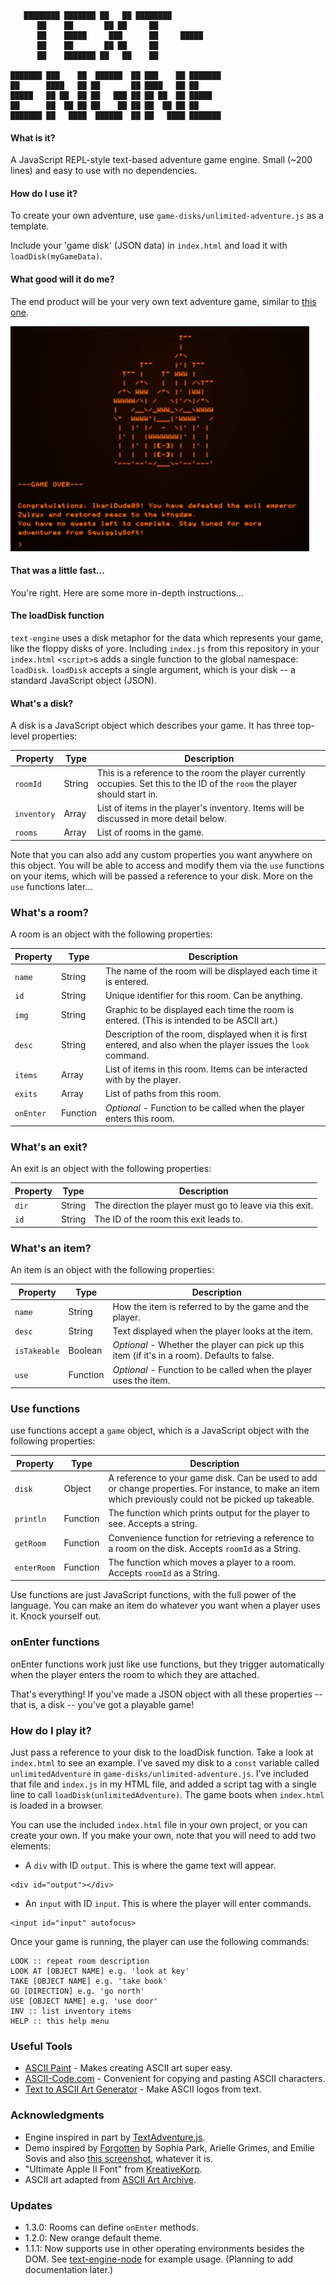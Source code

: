 ```
   ████████ ███████ ██   ██ ████████               
      ██    ██       ██ ██     ██                  
      ██    █████     ███      ██     █████            
      ██    ██       ██ ██     ██                  
      ██    ███████ ██   ██    ██                  
                                                
███████ ███    ██  ██████  ██ ███    ██ ███████ 
██      ████   ██ ██       ██ ████   ██ ██      
█████   ██ ██  ██ ██   ███ ██ ██ ██  ██ █████   
██      ██  ██ ██ ██    ██ ██ ██  ██ ██ ██      
███████ ██   ████  ██████  ██ ██   ████ ███████
```

#### What is it?
A JavaScript REPL-style text-based adventure game engine. Small (~200 lines) and easy to use with no dependencies.

#### How do I use it?
To create your own adventure, use `game-disks/unlimited-adventure.js` as a template.

Include your 'game disk' (JSON data) in `index.html` and load it with `loadDisk(myGameData)`.

#### What good will it do me?
The end product will be your very own text adventure game, similar to [this one](http://okaybenji.github.io/text-engine).

![Demo Screenshot](screenshot.gif "Demo Screenshot")

#### That was a little fast...
You're right. Here are some more in-depth instructions...

#### The loadDisk function
`text-engine` uses a disk metaphor for the data which represents your game, like the floppy disks of yore. Including `index.js` from this repository in your `index.html` `<script>`s adds a single function to the global namespace: `loadDisk`. `loadDisk` accepts a single argument, which is your disk -- a standard JavaScript object (JSON).

#### What's a disk?
A disk is a JavaScript object which describes your game. It has three top-level properties:

| Property    | Type     | Description |
| ----------- | -------- | ----------- | 
| `roomId`    | String   | This is a reference to the room the player currently occupies. Set this to the ID of the `room` the player should start in. |
| `inventory` | Array    | List of items in the player's inventory. Items will be discussed in more detail below. |
| `rooms`     | Array    | List of rooms in the game. |

Note that you can also add any custom properties you want anywhere on this object. You will be able to access and modify them via the `use` functions on your items, which will be passed a reference to your disk. More on the `use` functions later...

### What's a room?
A room is an object with the following properties:

| Property  | Type     | Description |
| --------- | -------- | ----------- | 
| `name`    | String   | The name of the room will be displayed each time it is entered. |
| `id`      | String   | Unique identifier for this room. Can be anything. |
| `img`     | String   | Graphic to be displayed each time the room is entered. (This is intended to be ASCII art.) |
| `desc`    | String   | Description of the room, displayed when it is first entered, and also when the player issues the `look` command. |
| `items`   | Array    | List of items in this room. Items can be interacted with by the player. |
| `exits`   | Array    | List of paths from this room. |
| `onEnter` | Function | *Optional* - Function to be called when the player enters this room. |

### What's an exit?

An exit is an object with the following properties:

| Property | Type   | Description |
| -------- | ------ | ----------- | 
| `dir`    | String | The direction the player must go to leave via this exit. |
| `id`     | String | The ID of the room this exit leads to. |

### What's an item?

An item is an object with the following properties:

| Property     | Type     | Description |
| ------------ | -------- | ----------- | 
| `name`       | String   | How the item is referred to by the game and the player. |
| `desc`       | String   | Text displayed when the player looks at the item. |
| `isTakeable` | Boolean  | *Optional* - Whether the player can pick up this item (if it's in a room). Defaults to false. |
| `use`        | Function | *Optional* - Function to be called when the player uses the item. |

### Use functions
use functions accept a `game` object, which is a JavaScript object with the following properties:

| Property     | Type     | Description |
| ------------ | -------- | ----------- | 
| `disk`       | Object   | A reference to your game disk. Can be used to add or change properties. For instance, to make an item which previously could not be picked up takeable. |
| `println`    | Function | The function which prints output for the player to see. Accepts a string. |
| `getRoom`    | Function | Convenience function for retrieving a reference to a room on the disk. Accepts `roomId` as a String. |
| `enterRoom`  | Function | The function which moves a player to a room. Accepts `roomId` as a String. |

Use functions are just JavaScript functions, with the full power of the language. You can make an item do whatever you want when a player uses it. Knock yourself out.

### onEnter functions
onEnter functions work just like use functions, but they trigger automatically when the player enters the room to which they are attached.

That's everything! If you've made a JSON object with all these properties -- that is, a disk -- you've got a playable game!

### How do I play it?
Just pass a reference to your disk to the loadDisk function. Take a look at `index.html` to see an example. I've saved my disk to a `const` variable called `unlimitedAdventure` in `game-disks/unlimited-adventure.js`. I've included that file and `index.js` in my HTML file, and added a script tag with a single line to call `loadDisk(unlimitedAdventure)`. The game boots when `index.html` is loaded in a browser.

You can use the included `index.html` file in your own project, or you can create your own. If you make your own, note that you will need to add two elements:

* A `div` with ID `output`. This is where the game text will appear.
```
<div id="output"></div>
```
* An `input` with ID `input`. This is where the player will enter commands.
```
<input id="input" autofocus>
```

Once your game is running, the player can use the following commands:

```
LOOK :: repeat room description
LOOK AT [OBJECT NAME] e.g. 'look at key'
TAKE [OBJECT NAME] e.g. 'take book'
GO [DIRECTION] e.g. 'go north'
USE [OBJECT NAME] e.g. 'use door'
INV :: list inventory items
HELP :: this help menu
```

### Useful Tools
* [ASCII Paint](http://www.asciipaint.com) - Makes creating ASCII art super easy.
* [ASCII-Code.com](http://www.ascii-code.com) - Convenient for copying and pasting ASCII characters.
* [Text to ASCII Art Generator](http://patorjk.com/software/taag/#p=display&h=2&v=2&f=ANSI%20Regular&t=text%0A-engine) - Make ASCII logos from text.

### Acknowledgments
* Engine inspired in part by [TextAdventure.js](https://github.com/TheBroox/TextAdventure.js).
* Demo inspired by [Forgotten](https://sophiapark.itch.io/forgotten) by Sophia Park, Arielle Grimes, and Emilie Sovis and also [this screenshot](https://cdn-images-1.medium.com/max/1600/1*IRP1NLN5jQTwuWNfXXhjPA.gif), whatever it is.
* "Ultimate Apple II Font" from [KreativeKorp](http://www.kreativekorp.com/software/fonts/apple2.shtml).
* ASCII art adapted from [ASCII Art Archive](https://www.asciiart.eu/buildings-and-places/castles).

### Updates

* 1.3.0: Rooms can define `onEnter` methods.
* 1.2.0: New orange default theme.
* 1.1.1: Now supports use in other operating environments besides the DOM. See [text-engine-node](https://github.com/okaybenji/text-engine-node) for example usage. (Planning to add documentation later.)
